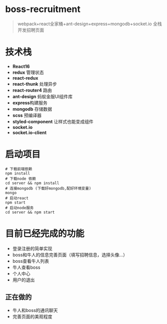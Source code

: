 # boss-recruitment
> webpack+react全家桶+ant-design+express+mongodb+socket.io 全栈开发招聘页面

# 技术栈
- **React16**
- **redux** 管理状态
- **react-redux**
- **react-thunk** 处理异步
- **react-router4** 路由
- **ant-design** 蚂蚁金服UI组件库
- **express**构建服务
- **mongodb** 存储数据
- **scss** 预编译器
- **styled-component** 让样式也能变成组件
- **socket.io** 
- **socket.io-client**  

# 启动项目
```
# 下载前端依赖
npm install 
# 下载node 依赖
cd server && npm install 
# 连接mongodb (下载好mongodb,配好环境变量)
mongo
# 启动react
npm start 
# 启动node服务
cd server && npm start 
```
# 目前已经完成的功能
- 登录注册的简单实现
- boss和牛人的信息完善页面（填写招聘信息，选择头像...）
- boss查看牛人列表
- 牛人查看boss
- 个人中心
- 用户的退出
## 正在做的
- 牛人和boss的通讯聊天
- 完善页面的美观程度

